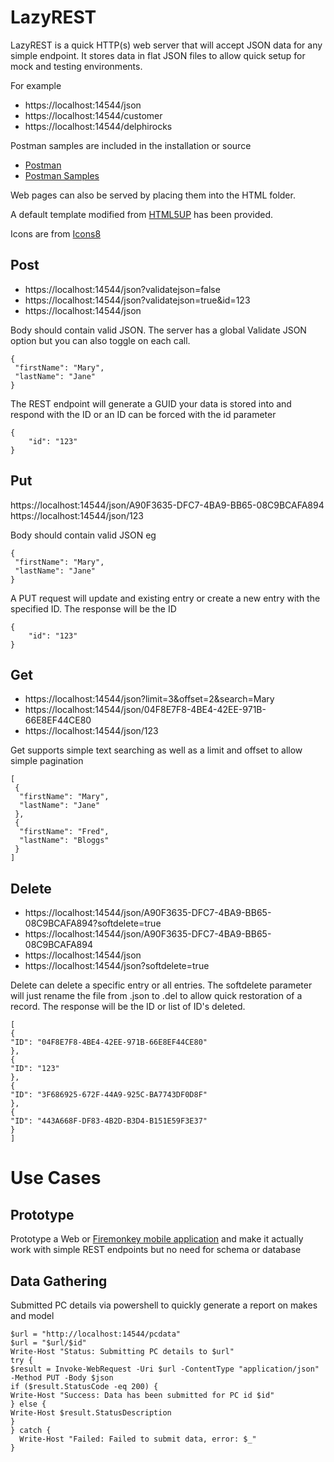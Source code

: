 # LazyREST #

LazyREST is a quick HTTP(s) web server that will accept JSON data for any simple endpoint. It stores data in flat JSON files to allow quick setup for mock and testing environments. 

For example

- https://localhost:14544/json
- https://localhost:14544/customer
- https://localhost:14544/delphirocks


Postman samples are included in the installation or source

- [Postman](https://www.postman.com/)
- [Postman Samples](https://github.com/littleearth/lazy-rest/tree/main/resources/server/all/postman)

Web pages can also be served by placing them into the HTML folder. 

A default template modified from [HTML5UP](https://html5up.net/) has been provided. 

Icons are from [Icons8](https://icons8.com/)


## Post ##


- https://localhost:14544/json?validatejson=false
- https://localhost:14544/json?validatejson=true&id=123
- https://localhost:14544/json

Body should contain valid JSON. The server has a global Validate JSON option but you can also toggle on each call. 

    {
     "firstName": "Mary",
     "lastName": "Jane"
    }

The REST endpoint will generate a GUID your data is stored into and respond with the ID or an ID can be forced with the id parameter

    {
		"id": "123"
    }


## Put ##

https://localhost:14544/json/A90F3635-DFC7-4BA9-BB65-08C9BCAFA894
https://localhost:14544/json/123

Body should contain valid JSON eg

    {
     "firstName": "Mary",
     "lastName": "Jane"
    }

A PUT request will update and existing entry or create a new entry with the specified ID. The response will be the ID

    {
		"id": "123"
    }


## Get ##

- https://localhost:14544/json?limit=3&offset=2&search=Mary
- https://localhost:14544/json/04F8E7F8-4BE4-42EE-971B-66E8EF44CE80
- https://localhost:14544/json/123

 
Get supports simple text searching as well as a limit and offset to allow simple pagination
    
    [
     {
      "firstName": "Mary",
      "lastName": "Jane"
     },
     {
      "firstName": "Fred",
      "lastName": "Bloggs"
     }
    ]
    

## Delete ##

- https://localhost:14544/json/A90F3635-DFC7-4BA9-BB65-08C9BCAFA894?softdelete=true
- https://localhost:14544/json/A90F3635-DFC7-4BA9-BB65-08C9BCAFA894
- https://localhost:14544/json
- https://localhost:14544/json?softdelete=true

Delete can delete a specific entry or all entries. The softdelete parameter will just rename the file from .json to .del to allow quick restoration of a record. The response will be the ID or list of ID's deleted.
    
    [
    {
    "ID": "04F8E7F8-4BE4-42EE-971B-66E8EF44CE80"
    },
    {
    "ID": "123"
    },
    {
    "ID": "3F686925-672F-44A9-925C-BA7743DF0D8F"
    },
    {
    "ID": "443A668F-DF83-4B2D-B3D4-B151E59F3E37"
    }
    ]


# Use Cases #

## Prototype ##

Prototype a Web or [Firemonkey mobile application](https://www.embarcadero.com/products/rad-studio/fm-application-platform) and make it actually work with simple REST endpoints but no need for schema or database

## Data Gathering ##

Submitted PC details via powershell to quickly generate a report on makes and model

    $url = "http://localhost:14544/pcdata"
    $url = "$url/$id"
    Write-Host "Status: Submitting PC details to $url"
    try {
    $result = Invoke-WebRequest -Uri $url -ContentType "application/json" -Method PUT -Body $json 
    if ($result.StatusCode -eq 200) {
    Write-Host "Success: Data has been submitted for PC id $id"
    } else {
    Write-Host $result.StatusDescription
    }
    } catch {
      Write-Host "Failed: Failed to submit data, error: $_"
    }

